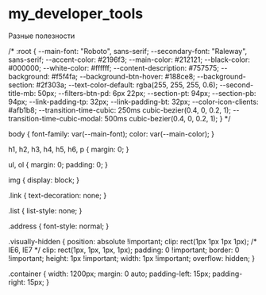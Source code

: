 # my_developer_tools
Разные полезности

/* :root {
  --main-font: "Roboto", sans-serif;
  --secondary-font: "Raleway", sans-serif;
  --accent-color: #2196f3;
  --main-color: #212121;
  --black-color: #000000;
  --white-color: #ffffff;
  --content-description: #757575;
  --background: #f5f4fa;
  --background-btn-hover: #188ce8;
  --background-section: #2f303a;
  --text-color-default: rgba(255, 255, 255, 0.6);
  --second-title-mb: 50px;
  --filters-btn-pd: 6px 22px;
  --section-pt: 94px;
  --section-pb: 94px;
  --link-padding-tp: 32px;
  --link-padding-bt: 32px;
  --color-icon-clients: #afb1b8;
  --transition-time-cubic: 250ms cubic-bezier(0.4, 0, 0.2, 1);
  --transition-time-cubic-modal: 500ms cubic-bezier(0.4, 0, 0.2, 1);
} */

body {
  font-family: var(--main-font);
  color: var(--main-color);
}

h1,
h2,
h3,
h4,
h5,
h6,
p {
  margin: 0;
}

ul,
ol {
  margin: 0;
  padding: 0;
}

img {
  display: block;
}

.link {
  text-decoration: none;
}

.list {
  list-style: none;
}

.address {
  font-style: normal;
}

.visually-hidden {
  position: absolute !important;
  clip: rect(1px 1px 1px 1px); /* IE6, IE7 */
  clip: rect(1px, 1px, 1px, 1px);
  padding: 0 !important;
  border: 0 !important;
  height: 1px !important;
  width: 1px !important;
  overflow: hidden;
}

.container {
  width: 1200px;
  margin: 0 auto;
  padding-left: 15px;
  padding-right: 15px;
}
